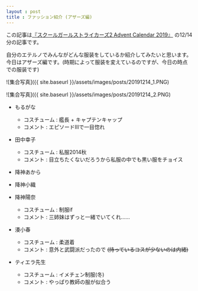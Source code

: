 ```yaml
---
layout : post
title : ファッション紹介 (アザーズ編)
---
```


この記事は[『スクールガールストライカーズ2 Advent Calendar 2019』](https://adventar.org/calendars/4503) の12/14分の記事です。

自分のエテルノでみんながどんな服装をしているか紹介してみたいと思います。
今日はアザーズ編です。(時期によって服装を変えているのですが、今日の時点での服装です)


![集合写真]({{ site.baseurl }}/assets/images/posts/20191214_1.PNG)

![集合写真]({{ site.baseurl }}/assets/images/posts/20191214_2.PNG)


- もるがな
  - コスチューム : 艦長 + キャプテンキャップ
  - コメント : エピソードⅢで一目惚れ

- 田中幸子
    - コスチューム : 私服2014秋
    - コメント : 目立ちたくないだろうから私服の中でも黒い服をチョイス
  
- 降神あから
- 降神小織
- 降神陽奈
    - コスチューム : 制服if
    - コメント : 三姉妹はずっと一緒でいてくれ……
  
- 湊小春
  - コスチューム : 柔道着
  - コメント : 意外と武闘派だったので ~~(持っているコスが少ないのは内緒)~~
  
- ティエラ先生
  - コスチューム : イメチェン制服(冬)
  - コメント : やっぱり教師の服が似合う
